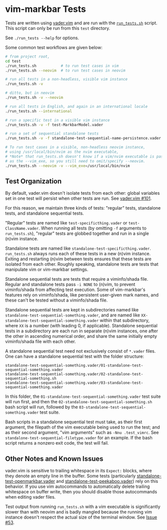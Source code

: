 vim-markbar Tests
================================================================================

Tests are written using [vader.vim](https://github.com/junegunn/vader.vim) and
are run with the [`run_tests.sh`](./run_tests.sh) script. This script can only
be run from this `test` directory.

See `./run_tests --help` for options.

Some common test workflows are given below:

```bash
# from project root,
cd test
./run_tests.sh           # to run test cases in vim
./run_tests.sh --neovim  # to run test cases in neovim

# run all tests in a non-headless, visible vim instance
./run_tests.sh -v

# ditto, but in neovim
./run_tests.sh -v --neovim

# run all tests in English, and again in an international locale
./run_tests.sh --international

# run a specific test in a visible vim instance
./run_tests.sh -v -f test-MarkbarModel.vader

# run a set of sequential standalone tests
./run_tests.sh -v -f standalone-test-sequential-name-persistence.vader

# To run test cases in a visible, non-headless neovim instance,
# using /usr/local/bin/nvim as the nvim executable,
# *Note* that run_tests.sh doesn't know if a vim/nvim executable is passed
# as the --vim_exe, so you still need to omit/specify --neovim.
./run_tests.sh --neovim -v --vim_exe=/usr/local/bin/nvim
```

Test Organization
--------------------------------------------------------------------------------
By default, vader.vim doesn't isolate tests from each other: global variables
set in one test will persist when other tests are run. See [vader.vim #101](https://github.com/junegunn/vader.vim/issues/101).

For this reason, we maintain three kinds of tests: "regular" tests, standalone
tests, and standalone sequential tests.

"Regular" tests are named like `test-specificthing.vader` or
`test-ClassName.vader`. When running all tests (by omitting `-f` arguments to
`run_tests.sh`), "regular" tests are globbed together and run in a single (n)vim
instance.

Standalone tests are named like `standalone-test-specificthing.vader`.
`run_tests.sh` always runs each of these tests in a new (n)vim instance. Exiting
and restarting (n)vim between tests ensures that these tests are isolated from
each other. Roughly speaking, standalone tests are tests that manipulate vim or
vim-markbar settings.

Standalone sequential tests are tests that require a viminfo/shada file. Regular
and standalone tests pass `-i NONE` to (n)vim, to prevent viminfo/shada from
affecting test execution. Some of vim-markbar's features rely on viminfo/shada,
like persistent user-given mark names, and these can't be tested without
a viminfo/shada file.

Standalone sequential tests are kept in subdirectories named like
`standalone-test-sequential-something.vader`, and are named like
`XX-standalone-test-sequential-something.vader` within that subdirectory, where
`XX` is a number (with leading 0, if applicable). Standalone sequential tests in
a subdirectory are each run in separate (n)vim instances, one after the other in
ascending numerical order, and share the same initially empty viminfo/shada file
with each other.

A standalone sequential test need not exclusively consist of `*.vader` files.
One can have a standalone sequential test with the folder structure:

```
standalone-test-sequential-something.vader/01-standalone-test-sequential-something.vader
standalone-test-sequential-something.vader/02-standalone-test-sequential-something.sh
standalone-test-sequential-something.vader/03-standalone-test-sequential-something.vader
```

In this folder, the `01-standalone-test-sequential-something.vader` test suite
will run first, and then the `02-standalone-test-sequential-something.sh` bash
script will run, followed by the `03-standalone-test-sequential-something.vader`
test suite.

Bash scripts in a standalone sequential test must take, as their first argument,
the filepath of the vim executable being used to run the test; and as their
second argument, "vim arguments" such as `-Nnu .test_vimrc`. See
`standalone-test-sequential-filetype.vader` for an example. If the bash script
returns a nonzero exit code, the test will fail.

Other Notes and Known Issues
--------------------------------------------------------------------------------
vader.vim is sensitive to trailing whitespace in its `Expect:` blocks, where
they denote an empty line in the buffer. Some tests (particularly
[standalone-test-openmarkbar.vader](./standalone-test-openmarkbar.vader)
and [standalone-test-peekaboo.vader](./standalone-test-peekaboo.vader)) rely on
this behavior. If you use vim autocommands to automatically delete trailing
whitespace on buffer write, then you should disable those autocommands when
editing vader files.

Test output from running `run_tests.sh` with a vim executable is significantly
slower than with neovim and is badly mangled because the running vim instance
doesn't respect the actual size of the terminal window. See [Issue #53](https://github.com/Yilin-Yang/vim-markbar/issues/53).
